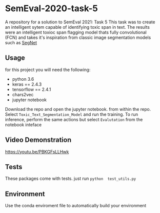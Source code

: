 # SemEval-2020-task-5
A repository for a solution to SemEval 2021: Task 5
 This task was to create an intelligent sytem capable of identifying toxic span in text.
 The results were an intelligent toxioc span flagging model thats fully convolutional (FCN)
 and takes it's inspiration from classic image segmentation models such as [SegNet](https://arxiv.org/pdf/1511.00561.pdf)
 
## Usage
for this project you will need the following:
- python 3.6
- keras == 2.4.3
- tensorflow == 2.4.1
- chars2vec
- jupyter notebook

Download the repo and open the jupyter notebook. from within the repo. Select `Toxic_Text_Segmentation_Model` and run the training.
To run inference, perform the same actions but select `Evalutation` from the notebook inteface

## Video Demonstration
https://youtu.be/PBKGFsLLHwk

## Tests
These packages come with tests. just run `python  test_utils.py`

## Environment
Use the conda enviroment file to automatically build your environment
